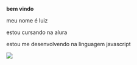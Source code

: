 **bem vindo**

meu nome é luiz 

estou cursando na alura 

estou me desenvolvendo na linguagem javascript

![](https://media1.tenor.com/m/114_F0dw8n0AAAAd/r9-ronaldo-nazario.gif)
